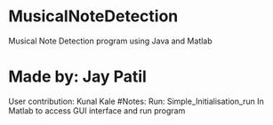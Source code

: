 # MusicalNoteDetection
Musical Note Detection program using Java and Matlab
# Made by: Jay Patil
User contribution: Kunal Kale
#Notes:
Run: Simple_Initialisation_run In Matlab to access GUI interface and run program
